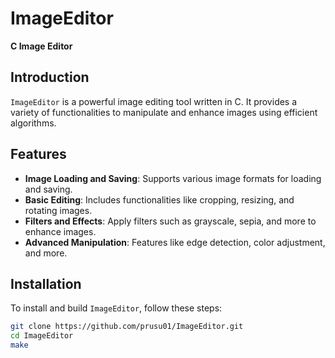 # ImageEditor

**C Image Editor**

## Introduction

`ImageEditor` is a powerful image editing tool written in C. It provides a variety of functionalities to manipulate and enhance images using efficient algorithms.

## Features

- **Image Loading and Saving**: Supports various image formats for loading and saving.
- **Basic Editing**: Includes functionalities like cropping, resizing, and rotating images.
- **Filters and Effects**: Apply filters such as grayscale, sepia, and more to enhance images.
- **Advanced Manipulation**: Features like edge detection, color adjustment, and more.

## Installation

To install and build `ImageEditor`, follow these steps:

```bash
git clone https://github.com/prusu01/ImageEditor.git
cd ImageEditor
make
